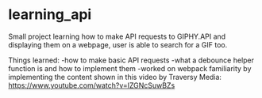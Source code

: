 # learning_api

Small project learning how to make API requests to GIPHY.API and displaying them on a webpage, user is able to search for a GIF too.

Things learned:
-how to make basic API requests
-what a debounce helper function is and how to implement them
-worked on webpack familiarity by implementing the content shown in this video by Traversy Media: https://www.youtube.com/watch?v=IZGNcSuwBZs
